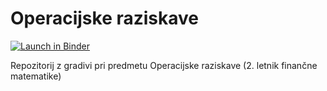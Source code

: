 # Operacijske raziskave

[![Launch in Binder](https://mybinder.org/badge.svg)](https://mybinder.org/v2/gh/jaanos/operacijske-raziskave/master?filepath=vaje/)

Repozitorij z gradivi pri predmetu Operacijske raziskave (2. letnik finančne matematike)

